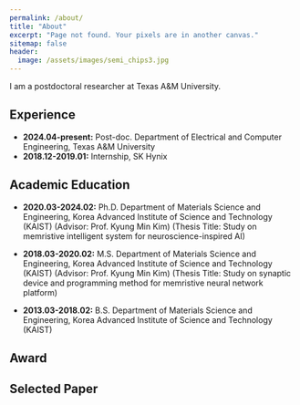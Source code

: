 ```yaml
---
permalink: /about/
title: "About"
excerpt: "Page not found. Your pixels are in another canvas."
sitemap: false
header:
  image: /assets/images/semi_chips3.jpg
---
```


I am a postdoctoral researcher at Texas A&M University.

## Experience
  * **2024.04-present:** Post-doc. Department of Electrical and Computer Engineering, Texas A&M University
  * **2018.12-2019.01:** Internship, SK Hynix

## Academic Education
  * **2020.03-2024.02:** Ph.D. Department of Materials Science and Engineering, Korea Advanced Institute of Science and Technology (KAIST) (Advisor: Prof. Kyung Min Kim) (Thesis Title: Study on memristive intelligent system for neuroscience-inspired AI)

  * **2018.03-2020.02:** M.S. Department of Materials Science and Engineering, Korea Advanced Institute of Science and Technology (KAIST) (Advisor: Prof. Kyung Min Kim) (Thesis Title: Study on synaptic device and programming method for memristive neural network platform)

  * **2013.03-2018.02:** B.S. Department of Materials Science and Engineering, Korea Advanced Institute of Science and Technology (KAIST)

## Award

## Selected Paper
